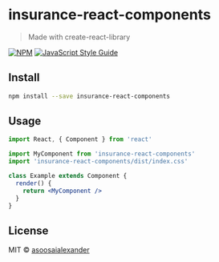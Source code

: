 # insurance-react-components

> Made with create-react-library

[![NPM](https://img.shields.io/npm/v/insurance-react-components.svg)](https://www.npmjs.com/package/insurance-react-components) [![JavaScript Style Guide](https://img.shields.io/badge/code_style-standard-brightgreen.svg)](https://standardjs.com)

## Install

```bash
npm install --save insurance-react-components
```

## Usage

```jsx
import React, { Component } from 'react'

import MyComponent from 'insurance-react-components'
import 'insurance-react-components/dist/index.css'

class Example extends Component {
  render() {
    return <MyComponent />
  }
}
```

## License

MIT © [asoosaialexander](https://github.com/asoosaialexander)
